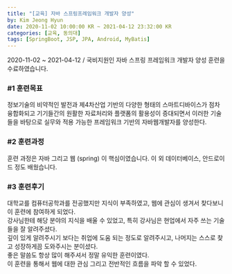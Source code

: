 ```yaml
---
title: "[교육] 자바 스프링프레임워크 개발자 양성"
by: Kim Jeong Hyun
date: 2020-11-02 10:00:00 KR ~ 2021-04-12 23:32:00 KR
categories: [교육, 동의대]
tags: [SpringBoot, JSP, JPA, Android, MyBatis]
---
```


2020-11-02 ~ 2021-04-12 / 국비지원인 자바 스프링 프레임워크 개발자 양성 훈련을 수료하였습니다.

### #1 훈련목표

정보기술의 비약적인 발전과 제4차산업 기반의 다양한 형태의 스마트디바이스가 점차 융합화되고 기기들간의 원활한 자료처리와 플랫폼의 활용성이 증대되면서 이러한 기술들을 바탕으로 실무와 적용 가능한 프레임워크 기반의 자바웹개발자를 양성한다.

### #2 훈련과정

훈련 과정은 자바 그리고 웹 (spring) 이 핵심이였습니다.
이 외 데이터베이스, 안드로이드 정도 배웠습니다.

### #3 훈련후기

대학교를 컴퓨터공학과를 전공했지만 지식이 부족하였고, 웹에 관심이 생겨서 찾다보니 이 훈련에 참여하게 되었다.  
강사님한테 해당 분야의 지식을 배울 수 있었고, 특히 강사님은 현업에서 자주 쓰는 기술들을 잘 알려주셨다.  
깊이 있게 알려주시기 보다는 취업에 도움 되는 정도로 알려주시고, 나머지는 스스로 찾고 성장하게끔 도와주시는 분이셨다.  
좋은 말씀도 항상 많이 해주셔서 정말 유익한 훈련이였다.  
이 훈련을 통해서 웹에 대한 관심 그리고 전반적인 흐름을 파악 할 수 있었다.

